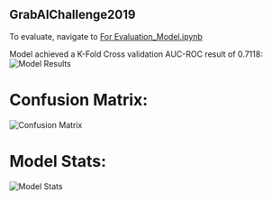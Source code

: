 ## GrabAIChallenge2019

To evaluate, navigate to [For Evaluation_Model.ipynb](https://github.com/wilsonteng97/GrabAIChallenge2019/blob/master/For%20Evaluation_Model.ipynb)

Model achieved a K-Fold Cross validation AUC-ROC result of 0.7118:
![Model Results](https://raw.githubusercontent.com/wilsonteng97/GrabAIChallenge2019/blob/master/Images/Model_AUCROC_graph.jpg)

# Confusion Matrix: 
![Confusion Matrix](https://raw.githubusercontent.com/wilsonteng97/GrabAIChallenge2019/blob/master/Images/Model_ConfusionMatrix.jpg)

# Model Stats:
![Model Stats](https://raw.githubusercontent.com/wilsonteng97/GrabAIChallenge2019/blob/master/Images/Model.jpg)


